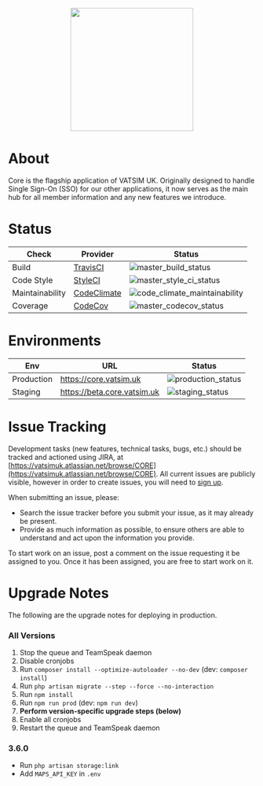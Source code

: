 [master_build_status]: https://travis-ci.com/VATSIM-UK/core.svg?branch=master
[master_style_ci_status]: https://github.styleci.io/repos/75443611/shield?branch=master
[code_climate_maintainability]: https://api.codeclimate.com/v1/badges/6a47acbf3b7798883e7e/maintainability
[master_codecov_status]: https://codecov.io/gh/VATSIM-UK/core/branch/master/graphs/badge.svg
[staging_status]: https://vatsim-uk.deploybot.com/badge/88313865825892/135269.png
[production_status]: https://vatsim-uk.deploybot.com/badge/88313865825892/93858.png

<p align="center">
    <a href="https://www.vatsim.uk"><img src="https://vatsim.uk/system/view/images/logo.png" width="250px" /></a>
</p>

# About

Core is the flagship application of VATSIM UK. Originally designed to handle Single Sign-On (SSO) for our other applications, it now serves as the main hub for all member information and any new features we introduce.

# Status

|      Check      |                            Provider                           |              Status             |
|-----------------|---------------------------------------------------------------|---------------------------------|
| Build           | [TravisCI](https://travis-ci.com/VATSIM-UK/core)              | ![master_build_status]          |
| Code Style      | [StyleCI](https://github.styleci.io/repos/75443611)           | ![master_style_ci_status]       |
| Maintainability | [CodeClimate](https://codeclimate.com/github/VATSIM-UK/core)  | ![code_climate_maintainability] |
| Coverage        | [CodeCov](https://codecov.io/gh/VATSIM-UK/core/branch/master) | ![master_codecov_status]        |

# Environments

|     Env    |              URL              |        Status        |
|------------|-------------------------------|----------------------|
| Production | https://core.vatsim.uk        | ![production_status] |
| Staging    | https://beta.core.vatsim.uk   | ![staging_status]    |

# Issue Tracking

Development tasks (new features, technical tasks, bugs, etc.) should be tracked and actioned using JIRA, at [https://vatsimuk.atlassian.net/browse/CORE](https://vatsimuk.atlassian.net/browse/CORE). All current issues are publicly visible, however in order to create issues, you will need to [sign up](https://vatsimuk.atlassian.net/login).

When submitting an issue, please:
* Search the issue tracker before you submit your issue, as it may already be present.
* Provide as much information as possible, to ensure others are able to understand and act upon the information you provide.

To start work on an issue, post a comment on the issue requesting it be assigned to you. Once it has been assigned, you are free to start work on it.

# Upgrade Notes

The following are the upgrade notes for deploying in production.

### All Versions

1. Stop the queue and TeamSpeak daemon
2. Disable cronjobs
3. Run `composer install --optimize-autoloader --no-dev` (dev: `composer install`)
4. Run `php artisan migrate --step --force --no-interaction`
6. Run `npm install`
7. Run `npm run prod` (dev: `npm run dev`)
8. **Perform version-specific upgrade steps (below)**
9. Enable all cronjobs
10. Restart the queue and TeamSpeak daemon

### 3.6.0

* Run `php artisan storage:link`
* Add `MAPS_API_KEY` in `.env`
